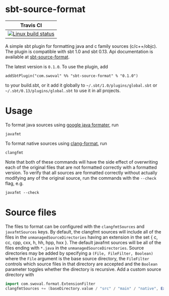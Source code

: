 sbt-source-format
===

| Travis CI |
|-----------|
|[ ![Linux build status][1]][2] |

[1]: https://travis-ci.org/swoval/sbt-source-format.svg?branch=master
[2]: https://travis-ci.org/swoval/sbt-source-format

A simple sbt plugin for formatting java and c family sources (c/c++/objc). The plugin is compatible
with sbt 1.0 and sbt 0.13. Api documentation is available at
[sbt-source-format](https://swoval.github.io/docs/sbt-source-format/0.1.0/api/com/swoval/format).

The latest version is `0.1.0`. To use the plugin, add
```
addSbtPlugin("com.swoval" %% "sbt-source-format" % "0.1.0")
```
to your build.sbt, or it add it globally to `~/.sbt/1.0/plugins/global.sbt` or
 `~/.sbt/0.13/plugins/global.sbt` to use it in all projects.
 
Usage
==
To format java sources using
[google java formater](https://github.com/google/google-java-format), run
```
javafmt
```
To format native sources using [clang-format](https://clang.llvm.org/docs/ClangFormat.html), run
```
clangfmt
```
Note that both of these commands will have the side effect of overwriting each of the original files
that are not formatted correctly with a formatted version. To verify that all sources are formatted
correctly without actually modifying any of the original source, run the commands with the `--check`
flag, e.g.
```
javafmt --check
```

Source files
==
The files to format can be configured with the `clangfmtSources` and `javafmtSources` keys. By
default, the clangfmt sources will include all of the files in the `unmanagedSourceDirectories`
having an extension in the set { c, cc, cpp, cxx, h, hh, hpp, hxx }. The default javafmt sources
will be all of the files ending with `*.java` in the `unmanagedSourceDirectories`. Source
directories may be added by specifying a `(File, FileFilter, Boolean)` where the `File` argument
is the base source directory, the `FileFilter` controls which source files in that directory are
accepted and the `Boolean` parameter toggles whether the directory is recursive. Add a custom
source directory with
```scala
import com.swoval.format.ExtensionFilter
clangfmtSources += (baseDirectory.value / "src" / "main" / "native", ExtensionFilter("c", "h"), true)
```
